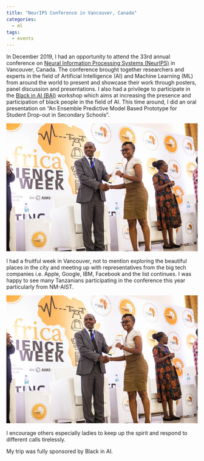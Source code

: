 ```yaml
---
title: "NeurIPS Conference in Vancouver, Canada"
categories:
  - ml
tags:
  - events
---
```

In December 2019, I had an opportunity to attend the 33rd annual conference on [Neural Information Processing Systems (NeurIPS)](https://nips.cc) in Vancouver, Canada. The conference brought together researchers and experts in the field of Artificial Intelligence (AI) and Machine Learning (ML) from around the world to present and showcase their work through posters, panel discussion and presentations. I also had a privilege to participate in the [Black in AI (BAI)](https://blackinai.github.io) workshop which aims at increasing the presence and participation of black people in the field of AI. This time around, I did an oral presentation on “An Ensemble Predictive Model Based Prototype for Student Drop-out in Secondary Schools”. 

<img src="/assets/images/NEF.jpg" class="align-center" alt="">  

I had a fruitful week in Vancouver, not to mention exploring the beautiful places in the city and meeting up with representatives from the  big tech companies i.e. Apple, Google, IBM, Facebook and the list continues. I was happy to see many Tanzanians participating in the conference this year particularly from NM-AIST.

<img src="/assets/images/NEF.jpg" class="align-center" alt=""> 

I encourage others especially ladies to keep up the spirit and respond to different calls tirelessly. 

My trip was fully sponsored by Black in AI.

